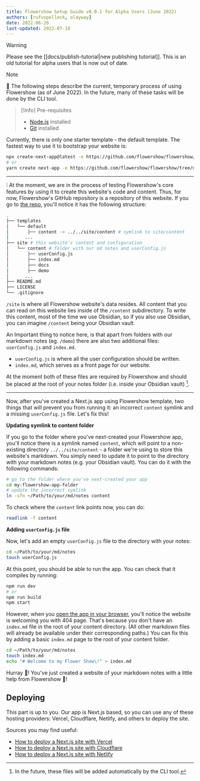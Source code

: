 ```yaml
---
title: Flowershow Setup Guide v0.0.1 for Alpha Users (June 2022)
authors: [rufuspollock, olayway]
date: 2022-06-26
last-updated: 2022-07-18
---
```


> [!warning]
> Please see the [[docs/publish-tutorial|new publishing tutorial]]. This is an old tutorial for alpha users that is now out of date.

> [!note]
> 🚧 The following steps describe the current, temporary process of using Flowershow (as of June 2022). In the future, many of these tasks will be done by the CLI tool.

> [!info] Pre-requisites
>
> - [Node.js](https://nodejs.org/en/) installed
> - [Git](https://git-scm.com/) installed

Currently, there is only one starter template - the default template. The fastest way to use it to bootstrap your website is:

```bash
npx create-next-app@latest -e https://github.com/flowershow/flowershow/tree/main/templates/default
# or
yarn create next-app -e https://github.com/flowershow/flowershow/tree/main/templates/default
```

---

❕ At the moment, we are in the process of testing Flowershow's core features by using it to create this website's code and content. Thus, for now, Flowershow's GitHub repository is a repository of this website. If you go to [the repo](https://github.com/flowershow/flowershow), you'll notice it has the following structure:

```bash
.
├── templates
│   └── default
│       ├── content -> ../../site/content # symlink to site/content
|      ...
├── site # this website's content and configuration
│   └── content # folder with our md notes and userConfig.js
│       ├── userConfig.js
│       ├── index.md
│       ├── docs
|       ├── demo
│      ...
├── README.md
├── LICENSE
└── .gitignore
```

`/site` is where all Flowershow website's data resides. All content that you can read on this website lies inside of the `/content` subdirectory. To write this content, most of the time we use Obsidian, so if you also use Obsidian, you can imagine `/content` being your Obsidian vault.

An Important thing to notice here, is that apart from folders with our markdown notes (eg. `/demo`) there are also two additional files: `userConfig.js` and `index.md`.

- `userConfig.js` is where all the user configuration should be written.
- `index.md`, which serves as a front page for our website.

At the moment both of these files are required by Flowershow and should be placed at the root of your notes folder (i.e. inside your Obsidian vault) [^3].
[^3]: In the future, these files will be added automatically by the CLI tool.

---

Now, after you've created a Next.js app using Flowershow template, two things that will prevent you from running it: an incorrect `content` symlink and a missing `userConfig.js` file. Let's fix this!

**Updating symlink to content folder**

If you go to the folder where you've next-created your Flowershow app, you'll notice there is a symlink named `content`, which will point to a non-existing directory `../../site/content` - a folder we're using to store this website's markdown. You simply need to update it to point to the directory with your markdown notes (e.g. your Obsidian vault). You can do it with the following commands:

```bash
# go to the folder where you've next-created your app
cd my-flowershow-app-folder
# update the incorrect symlink
ln -sfn ~/Path/to/your/md/notes content
```

To check where the `content` link points now, you can do:

```bash
readlink -f content
```

**Adding `userConfig.js` file**

Now, let's add an empty `userConfig.js` file to the directory with your notes:

```bash
cd ~/Path/to/your/md/notes
touch userConfig.js
```

At this point, you should be able to run the app. You can check that it compiles by running:

```bash
npm run dev
# or
npm run build
npm start
```

However, when you [open the app in your browser](http://localhost:3000/), you'll notice the website is welcoming you with 404 page. That's because you don't have an `index.md` file in the root of your content directory. (All other markdown files will already be available under their corresponding paths.) You can fix this by adding a basic `index.md` page to the root of your content folder.

```bash
cd ~/Path/to/your/md/notes
touch index.md
echo "# Welcome to my Flower Show\!" > index.md
```

Hurray 🎊! You've just created a website of your markdown notes with a little help from Flowershow 🌷!

## Deploying

This part is up to you. Our app is Next.js based, so you can use any of these hosting providers: Vercel, Cloudflare, Netlify, and others to deploy the site.

Sources you may find useful:

- [How to deploy a Next.js site with Vercel](https://vercel.com/guides/deploying-nextjs-with-vercel)
- [How to deploy a Next.js site with Cloudflare](https://developers.cloudflare.com/pages/framework-guides/deploy-a-nextjs-site/)
- [How to deploy a Next.js site with Netlify](https://www.netlify.com/blog/2020/11/30/how-to-deploy-next.js-sites-to-netlify/)
